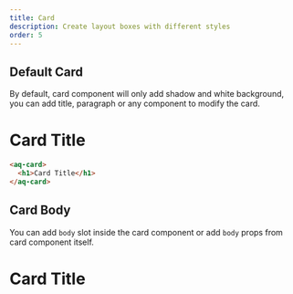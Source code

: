 ```yaml
---
title: Card
description: Create layout boxes with different styles
order: 5
---
```


## Default Card
By default, card component will only add shadow and white background,
you can add title, paragraph or any component to modify the card.

<aq-card>
  <h1>Card Title</h1>
</aq-card>

```html
<aq-card>
  <h1>Card Title</h1>
</aq-card>
```

## Card Body
You can add `body` slot inside the card component or add `body` props from card component itself.

<aq-card body>
  <h1>Card Title</h1>
</aq-card>